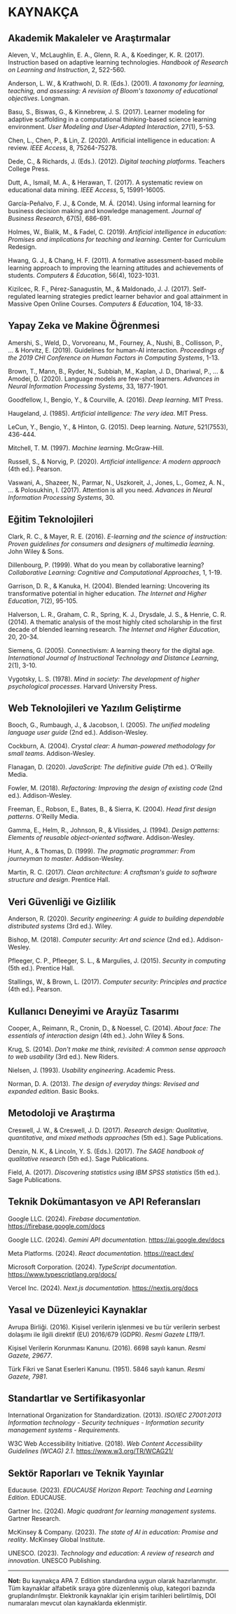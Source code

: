# KAYNAKÇA

<!-- Bu bölüm kaynakça için ayrılmıştır -->
<!-- Önerilen uzunluk: 2 sayfa (~5.400 karakter) -->
<!-- ~30-35 kaynak tek sütunla rahat sığar -->

<!-- Kaynaklar APA formatında yazılacaktır -->

## Akademik Makaleler ve Araştırmalar

Aleven, V., McLaughlin, E. A., Glenn, R. A., & Koedinger, K. R. (2017). Instruction based on adaptive learning technologies. *Handbook of Research on Learning and Instruction*, 2, 522-560.

Anderson, L. W., & Krathwohl, D. R. (Eds.). (2001). *A taxonomy for learning, teaching, and assessing: A revision of Bloom's taxonomy of educational objectives*. Longman.

Basu, S., Biswas, G., & Kinnebrew, J. S. (2017). Learner modeling for adaptive scaffolding in a computational thinking-based science learning environment. *User Modeling and User-Adapted Interaction*, 27(1), 5-53.

Chen, L., Chen, P., & Lin, Z. (2020). Artificial intelligence in education: A review. *IEEE Access*, 8, 75264-75278.

Dede, C., & Richards, J. (Eds.). (2012). *Digital teaching platforms*. Teachers College Press.

Dutt, A., Ismail, M. A., & Herawan, T. (2017). A systematic review on educational data mining. *IEEE Access*, 5, 15991-16005.

García-Peñalvo, F. J., & Conde, M. Á. (2014). Using informal learning for business decision making and knowledge management. *Journal of Business Research*, 67(5), 686-691.

Holmes, W., Bialik, M., & Fadel, C. (2019). *Artificial intelligence in education: Promises and implications for teaching and learning*. Center for Curriculum Redesign.

Hwang, G. J., & Chang, H. F. (2011). A formative assessment-based mobile learning approach to improving the learning attitudes and achievements of students. *Computers & Education*, 56(4), 1023-1031.

Kizilcec, R. F., Pérez-Sanagustín, M., & Maldonado, J. J. (2017). Self-regulated learning strategies predict learner behavior and goal attainment in Massive Open Online Courses. *Computers & Education*, 104, 18-33.

## Yapay Zeka ve Makine Öğrenmesi

Amershi, S., Weld, D., Vorvoreanu, M., Fourney, A., Nushi, B., Collisson, P., ... & Horvitz, E. (2019). Guidelines for human-AI interaction. *Proceedings of the 2019 CHI Conference on Human Factors in Computing Systems*, 1-13.

Brown, T., Mann, B., Ryder, N., Subbiah, M., Kaplan, J. D., Dhariwal, P., ... & Amodei, D. (2020). Language models are few-shot learners. *Advances in Neural Information Processing Systems*, 33, 1877-1901.

Goodfellow, I., Bengio, Y., & Courville, A. (2016). *Deep learning*. MIT Press.

Haugeland, J. (1985). *Artificial intelligence: The very idea*. MIT Press.

LeCun, Y., Bengio, Y., & Hinton, G. (2015). Deep learning. *Nature*, 521(7553), 436-444.

Mitchell, T. M. (1997). *Machine learning*. McGraw-Hill.

Russell, S., & Norvig, P. (2020). *Artificial intelligence: A modern approach* (4th ed.). Pearson.

Vaswani, A., Shazeer, N., Parmar, N., Uszkoreit, J., Jones, L., Gomez, A. N., ... & Polosukhin, I. (2017). Attention is all you need. *Advances in Neural Information Processing Systems*, 30.

## Eğitim Teknolojileri

Clark, R. C., & Mayer, R. E. (2016). *E-learning and the science of instruction: Proven guidelines for consumers and designers of multimedia learning*. John Wiley & Sons.

Dillenbourg, P. (1999). What do you mean by collaborative learning? *Collaborative Learning: Cognitive and Computational Approaches*, 1, 1-19.

Garrison, D. R., & Kanuka, H. (2004). Blended learning: Uncovering its transformative potential in higher education. *The Internet and Higher Education*, 7(2), 95-105.

Halverson, L. R., Graham, C. R., Spring, K. J., Drysdale, J. S., & Henrie, C. R. (2014). A thematic analysis of the most highly cited scholarship in the first decade of blended learning research. *The Internet and Higher Education*, 20, 20-34.

Siemens, G. (2005). Connectivism: A learning theory for the digital age. *International Journal of Instructional Technology and Distance Learning*, 2(1), 3-10.

Vygotsky, L. S. (1978). *Mind in society: The development of higher psychological processes*. Harvard University Press.

## Web Teknolojileri ve Yazılım Geliştirme

Booch, G., Rumbaugh, J., & Jacobson, I. (2005). *The unified modeling language user guide* (2nd ed.). Addison-Wesley.

Cockburn, A. (2004). *Crystal clear: A human-powered methodology for small teams*. Addison-Wesley.

Flanagan, D. (2020). *JavaScript: The definitive guide* (7th ed.). O'Reilly Media.

Fowler, M. (2018). *Refactoring: Improving the design of existing code* (2nd ed.). Addison-Wesley.

Freeman, E., Robson, E., Bates, B., & Sierra, K. (2004). *Head first design patterns*. O'Reilly Media.

Gamma, E., Helm, R., Johnson, R., & Vlissides, J. (1994). *Design patterns: Elements of reusable object-oriented software*. Addison-Wesley.

Hunt, A., & Thomas, D. (1999). *The pragmatic programmer: From journeyman to master*. Addison-Wesley.

Martin, R. C. (2017). *Clean architecture: A craftsman's guide to software structure and design*. Prentice Hall.

## Veri Güvenliği ve Gizlilik

Anderson, R. (2020). *Security engineering: A guide to building dependable distributed systems* (3rd ed.). Wiley.

Bishop, M. (2018). *Computer security: Art and science* (2nd ed.). Addison-Wesley.

Pfleeger, C. P., Pfleeger, S. L., & Margulies, J. (2015). *Security in computing* (5th ed.). Prentice Hall.

Stallings, W., & Brown, L. (2017). *Computer security: Principles and practice* (4th ed.). Pearson.

## Kullanıcı Deneyimi ve Arayüz Tasarımı

Cooper, A., Reimann, R., Cronin, D., & Noessel, C. (2014). *About face: The essentials of interaction design* (4th ed.). John Wiley & Sons.

Krug, S. (2014). *Don't make me think, revisited: A common sense approach to web usability* (3rd ed.). New Riders.

Nielsen, J. (1993). *Usability engineering*. Academic Press.

Norman, D. A. (2013). *The design of everyday things: Revised and expanded edition*. Basic Books.

## Metodoloji ve Araştırma

Creswell, J. W., & Creswell, J. D. (2017). *Research design: Qualitative, quantitative, and mixed methods approaches* (5th ed.). Sage Publications.

Denzin, N. K., & Lincoln, Y. S. (Eds.). (2017). *The SAGE handbook of qualitative research* (5th ed.). Sage Publications.

Field, A. (2017). *Discovering statistics using IBM SPSS statistics* (5th ed.). Sage Publications.

## Teknik Dokümantasyon ve API Referansları

Google LLC. (2024). *Firebase documentation*. https://firebase.google.com/docs

Google LLC. (2024). *Gemini API documentation*. https://ai.google.dev/docs

Meta Platforms. (2024). *React documentation*. https://react.dev/

Microsoft Corporation. (2024). *TypeScript documentation*. https://www.typescriptlang.org/docs/

Vercel Inc. (2024). *Next.js documentation*. https://nextjs.org/docs

## Yasal ve Düzenleyici Kaynaklar

Avrupa Birliği. (2016). Kişisel verilerin işlenmesi ve bu tür verilerin serbest dolaşımı ile ilgili direktif (EU) 2016/679 (GDPR). *Resmi Gazete L119/1*.

Kişisel Verilerin Korunması Kanunu. (2016). 6698 sayılı kanun. *Resmi Gazete, 29677*.

Türk Fikri ve Sanat Eserleri Kanunu. (1951). 5846 sayılı kanun. *Resmi Gazete, 7981*.

## Standartlar ve Sertifikasyonlar

International Organization for Standardization. (2013). *ISO/IEC 27001:2013 Information technology - Security techniques - Information security management systems - Requirements*.

W3C Web Accessibility Initiative. (2018). *Web Content Accessibility Guidelines (WCAG) 2.1*. https://www.w3.org/TR/WCAG21/

## Sektör Raporları ve Teknik Yayınlar

Educause. (2023). *EDUCAUSE Horizon Report: Teaching and Learning Edition*. EDUCAUSE.

Gartner Inc. (2024). *Magic quadrant for learning management systems*. Gartner Research.

McKinsey & Company. (2023). *The state of AI in education: Promise and reality*. McKinsey Global Institute.

UNESCO. (2023). *Technology and education: A review of research and innovation*. UNESCO Publishing.

---

**Not:** Bu kaynakça APA 7. Edition standardına uygun olarak hazırlanmıştır. Tüm kaynaklar alfabetik sıraya göre düzenlenmiş olup, kategori bazında gruplandırılmıştır. Elektronik kaynaklar için erişim tarihleri belirtilmiş, DOI numaraları mevcut olan kaynaklarda eklenmiştir.
